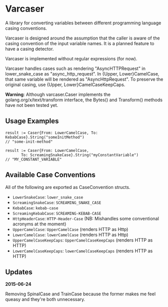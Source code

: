 Varcaser
========

A library for converting variables between different programming language casing
conventions.

Varcaser is designed around the assumption that the caller is aware of the casing
convention of the input variable names. It is a planned feature to have a casing
detector.

Varcaser is implemented without regular expressions (for now).

Varcaser handles cases such as rendering "AsyncHTTPRequest" in lower_snake_case
as "async_http_request". In {Upper, Lower}CamelCase, that same variable will be
rendered as "AsyncHttpRequest". To preserve the original casing, use
{Upper, Lower}CamelCaseKeepCaps.

**Warning**: Although varcaser.Caser implements the golang.org/x/text/transform
  interface, the Bytes() and Transform() methods have not been tested yet.

Usage Examples
--------------
```
result := Caser{From: LowerCamelCase, To: KebabCase}.String("someInitMethod")
// "some-init-method"

result := Caser{From: LowerCamelCase,
       To: ScreamingSnakeCase}.String("myConstantVariable")
// "MY_CONSTANT_VARIABLE"
```

Available Case Conventions
--------------------------

All of the following are exported as CaseConvention structs.

* `LowerSnakeCase`: `lower_snake_case`
* `ScreamingSnakeCase`: `SCREAMING_SNAKE_CASE`
* `KebabCase`: `kebab-case`
* `ScreamingKebabCase`: `SCREAMING-KEBAB-CASE`
* `HttpHeaderCase`: `HTTP-Header-Case`  (NB: Mishandles some conventional acronyms at the moment)
* `UpperCamelCase`: `UpperCamelCase`  (renders HTTP as Http)
* `LowerCamelCase`: `lowerCamelCase`  (renders HTTP as Http)
* `UpperCamelCaseKeepCaps`: `UpperCamelCaseKeepCaps` (renders HTTP as HTTP)
* `LowerCamelCaseKeepCaps`: `lowerCamelCaseKeepCaps` (renders HTTP as HTTP)


Updates
-------

**2015-06-24**

Removing SpinalCase and TrainCase because the former makes me feel queasy and
they're both unnecessary.